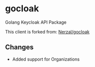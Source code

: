 # gocloak

Golang Keycloak API Package

This client is forked from: [Nerzal/gocloak](https://github.com/Nerzal/gocloak)

## Changes

- Added support for Organizations